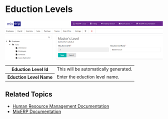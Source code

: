 # Eduction Levels

![Eduction Level](images/education-level.png)

<table class="ui padded compact attached small blue table">
    <tr>
        <th>
            Eduction Level Id
        </th>
        <td>
            This will be automatically generated.
        </td>
    </tr>
    <tr>
        <th>
            Eduction Level Name
        </th>
        <td>
            Enter the eduction level name.
        </td>
    </tr>
</table>

## Related Topics
* [Human Resource Management Documentation](index.md)
* [MixERP Documentation](../index.md)
